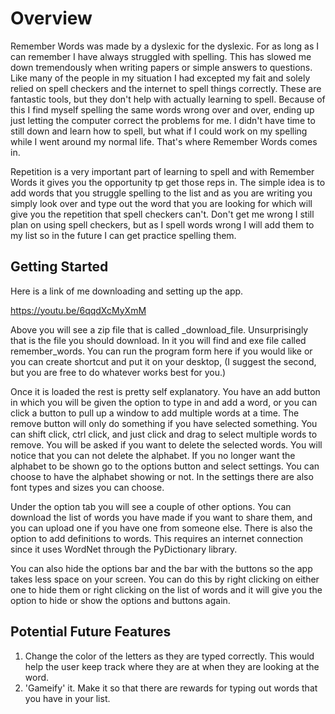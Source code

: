 # Overview 

Remember Words was made by a dyslexic for the dyslexic. For as long as I can remember I have always struggled with spelling. This has slowed me down tremendously when writing papers or simple answers to questions. Like many of the people in my situation I had excepted my fait and solely relied on spell checkers and the internet to spell things correctly. These are fantastic tools, but they don't help with actually learning to spell. Because of this I find myself spelling the same words wrong over and over, ending up just letting the computer correct the problems for me. I didn't have time to still down and learn how to spell, but what if I could work on my spelling while I went around my normal life. That's where Remember Words comes in.


Repetition is a very important part of learning to spell and with Remember Words it gives you the opportunity tp get those reps in. The simple idea is to add words that you struggle spelling to the list and as you are writing you simply look over and type out the word that you are looking for which will give you the repetition that spell checkers can't. Don't get me wrong I still plan on using spell checkers, but as I spell words wrong I will add them to my list so in the future I can get practice spelling them.


## Getting Started 


Here is a link of me downloading and setting up the app.

https://youtu.be/6qqdXcMyXmM

Above you will see a zip file that is called _download_file. Unsurprisingly that is the file you should download. In it you will find and exe file called remember_words. You can run the program form here if you would like or you can create shortcut and put it on your desktop, (I suggest the second, but you are free to do whatever works best for you.)

Once it is loaded the rest is pretty self explanatory. You have an add button in which you will be given the option to type in and add a word, or you can click a button to pull up a window to add multiple words at a time. The remove button will only do something if you have selected something. You can shift click, ctrl click, and just click and drag to select multiple words to remove. You will be asked if you want to delete the selected words. You will notice that you can not delete the alphabet. If you no longer want the alphabet to be shown go to the options button and select settings. You can choose to have the alphabet showing or not. In the settings there are also font types and sizes you can choose.

Under the option tab you will see a couple of other options. You can download the list of words you have made if you want to share them, and you can upload one if you have one from someone else. There is also the option to add definitions to words. This requires an internet connection since it uses WordNet through the PyDictionary library.

You can also hide the options bar and the bar with the buttons so the app takes less space on your screen. You can do this by right clicking on either one to hide them or right clicking on the list of words and it will give you the option to hide or show the options and buttons again.


## Potential Future Features

1. Change the color of the letters as they are typed correctly. This would help the user keep track where they are at when they are looking at the word.
2. 'Gameify' it. Make it so that there are rewards for typing out words that you have in your list.